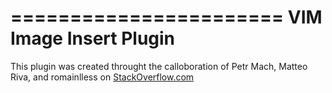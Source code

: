=======================
VIM Image Insert Plugin
=======================

This plugin was created throught the calloboration of Petr Mach, Matteo Riva, and romainlless on [StackOverflow.com](http://stackoverflow.com/questions/5707925/vim-image-placement)
